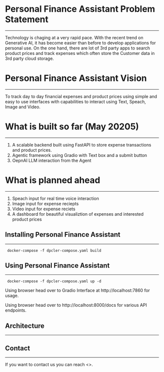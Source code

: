# Personal Finance Assistant Problem Statement
----------------------------
Technology is chaging at a very rapid pace. With the recent trend on Generative AI, it has become easier than before to develop applications for personal use. On the one hand, there are lot of 3rd party apps to search product prices and track expenses which often store the Customer data in 3rd party cloud storage.

# Personal Finance Assistant Vision
------------------
To track day to day financial expenses and product prices using simple and easy to use interfaces with capabilities to interact using Text, Speach, Image and Video.


# What is built so far (May 20205)
------------------------------------

1. A scalable backend built using FastAPI to store expense transactions and product prices.
2. Agentic framework using Gradio with Text box and a submit button
3. OepnAI LLM interaction from the Agent

# What is planned ahead
------------------------------------
1. Speach input for real time voice interaction
2. Image input for expense reciepts
3. Video input for expense reciets
4. A dashboard for beautiful visualiztion of expenses and interested product prices


## Installing Personal Finance Assistant
----------------
``` docker-compose -f dpcler-compose.yaml build```


## Using Personal Finance Assistant
----------------
``` docker-compose -f dpcler-compose.yaml up -d```

Using browser head over to Gradio Interface at http://localhost:7860 for usage.

Using browser head over to http://localhost:8000/docs for various API endpoints.

## Architecture 
----------------


## Contact
----------------
If you want to contact us you can reach <>.



